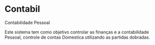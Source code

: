 # Contabil
Contabilidade Pessoal

Este sistema tem como objetivo controlar as finanças e a contabilidade Pessoal, controle de contas Domestica utilizando as partidas dobradas.

